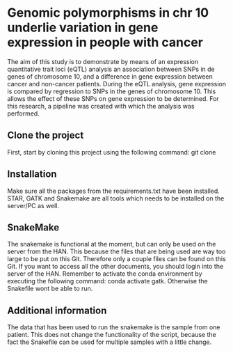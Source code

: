# Genomic polymorphisms in chr 10 underlie variation in gene expression in people with cancer

The aim of this study is to demonstrate by means of an expression
quantitative trait loci (eQTL) analysis an association between SNPs in de genes of chromosome 10, and a difference in gene expression between cancer and non-cancer patients.
During the eQTL analysis, gene expression is compared by regression to SNPs in the genes of chromosome 10. This allows the effect of these SNPs on gene expression to be determined. For this research, a pipeline was created with which the analysis was performed.

## Clone the project
First, start by cloning this project using the following command:
git clone 

## Installation
Make sure all the packages from the requirements.txt have been
installed. STAR, GATK and Snakemake are all tools which needs to be installed on the server/PC as well. 

## SnakeMake
The snakemake is functional at the moment, but can only be used on the server from the HAN. This because the files that are being used are way too large to be put on this Git. Therefore only a couple files can be found on this Git. If you want to access all the other documents, you should login into the server of the HAN. 
Remember to activate the conda environment by executing the following command: conda activate gatk. Otherwise the Snakefile wont be able to run. 

## Additional information
The data that has been used to run the snakemake is the sample from one patient. This does not change the functionality of the script, because the fact the Snakefile can be used for multiple samples with a little change.
